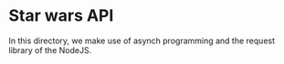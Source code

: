 # Star wars API

In this directory, we make use of asynch programming
and the request library of the NodeJS.
